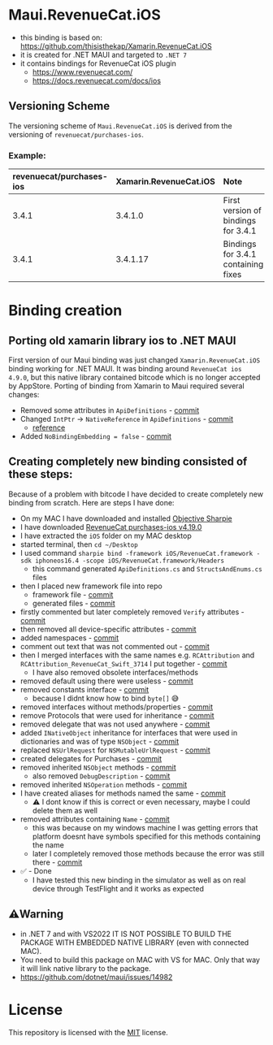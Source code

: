 # Maui.RevenueCat.iOS
- this binding is based on: https://github.com/thisisthekap/Xamarin.RevenueCat.iOS 
- it is created for .NET MAUI and targeted to `.NET 7`
- it contains bindings for RevenueCat iOS plugin
	- https://www.revenuecat.com/
	- https://docs.revenuecat.com/docs/ios

## Versioning Scheme
The versioning scheme of `Maui.RevenueCat.iOS` is derived from the versioning of `revenuecat/purchases-ios`.

### Example:
| revenuecat/purchases-ios | Xamarin.RevenueCat.iOS | Note |
|:--|:--|:--|
| 3.4.1 | 3.4.1.0 | First version of bindings for 3.4.1 |
| 3.4.1 | 3.4.1.17 | Bindings for 3.4.1 containing fixes |

# Binding creation

## Porting old xamarin library ios to .NET MAUI
First version of our Maui binding was just changed `Xamarin.RevenueCat.iOS` binding working for .NET MAUI. It was binding around `RevenueCat ios 4.9.0`, but this native library contained bitcode which is no longer accepted by AppStore.
Porting of binding from Xamarin to Maui required several changes:
- Removed some attributes in `ApiDefinitions` - [commit](https://github.com/Kebechet/Maui.RevenueCat.iOS/commit/5796f045bf6d8c591f8c5bc2afbb9535abd97bda)
- Changed `IntPtr` -> `NativeReference` in `ApiDefinitions` - [commit](https://github.com/Kebechet/Maui.RevenueCat.iOS/commit/2adb01ce19f4423588cd1b87a290067fc25c3593)
	- [reference](https://blog.ostebaronen.dk/2023/04/net6.0-migration.html#6-change-intptr-to-nativehandle-on-ios)
- Added `NoBindingEmbedding = false` - [commit](https://github.com/Kebechet/Maui.RevenueCat.iOS/commit/d88e24a8c4f36f1774c42801b482f8276d286b53)
## Creating completely new binding consisted of these steps:
Because of a problem with bitcode I have decided to create completely new binding from scratch. Here are steps I have done:
- On my MAC I have downloaded and installed [Objective Sharpie](https://learn.microsoft.com/en-us/xamarin/cross-platform/macios/binding/objective-sharpie/)
- I have downloaded [RevenueCat purchases-ios v4.19.0](https://github.com/RevenueCat/purchases-ios/releases/tag/4.19.0)
- I have extracted the `iOS` folder on my MAC desktop
- started terminal, then `cd ~/Desktop`
- I used command `sharpie bind -framework iOS/RevenueCat.framework -sdk iphoneos16.4 -scope iOS/RevenueCat.framework/Headers`
  - this command generated `ApiDefinitions.cs` and `StructsAndEnums.cs` files
- then I placed new framework file into repo
  - framework file - [commit](https://github.com/Kebechet/Maui.RevenueCat.iOS/commit/f03da2c2a98c0ae5cae5492a9f9974191aa880d8)
  - generated files - [commit](https://github.com/Kebechet/Maui.RevenueCat.iOS/commit/761d75b3fe01309a54fde1c5a1382d357e2b11d2)
- firstly commented but later completely removed `Verify` attributes - [commit](https://github.com/Kebechet/Maui.RevenueCat.iOS/commit/471e867dccf15124e81bcd9d1943f6599563629f)
- then removed all device-specific attributes - [commit](https://github.com/Kebechet/Maui.RevenueCat.iOS/commit/5aa004565614ba65d19ef3d96724e015f1584b44)
- added namespaces - [commit](https://github.com/Kebechet/Maui.RevenueCat.iOS/commit/09b545fc5f0f9bf2da8e328aa3b9757d7ed1f3c5)
- comment out text that was not commented out - [commit](https://github.com/Kebechet/Maui.RevenueCat.iOS/commit/bd79684d44e15f46cdd5225678e7bc52bfc746da)
- then I merged interfaces with the same names e.g. `RCAttribution` and `RCAttribution_RevenueCat_Swift_3714` I put together - [commit](https://github.com/Kebechet/Maui.RevenueCat.iOS/commit/43c996de81c8270b9783eadeea09ed557d6f8901)
  - I have also removed obsolete interfaces/methods 
- removed default using there were useless - [commit](https://github.com/Kebechet/Maui.RevenueCat.iOS/commit/459fc5d4bf09a4dfaaa6122c841a307f54779915)
- removed constants interface - [commit](https://github.com/Kebechet/Maui.RevenueCat.iOS/commit/f794248fa9a524e83471526b5517d9f1046b8f04)
  - because I didnt know how to bind `byte[]` 😅
- removed interfaces without methods/properties - [commit](https://github.com/Kebechet/Maui.RevenueCat.iOS/commit/221c593836f6e5dd956466cafe7603585b73b932)
- remove Protocols that were used for inheritance - [commit](https://github.com/Kebechet/Maui.RevenueCat.iOS/commit/b614289e0dbc4edefb4c6c7e024ae1586a6ebf83)
- removed delegate that was not used anywhere - [commit](https://github.com/Kebechet/Maui.RevenueCat.iOS/commit/d408d99423226391f7b37f73791bad7fc4772326)
- added `INativeObject` inheritance for interfaces that were used in dictionaries and was of type `NSObject` - [commit](https://github.com/Kebechet/Maui.RevenueCat.iOS/commit/ea45d9555946887aa814fb470af45f616c89785d)
- replaced `NSUrlRequest` for `NSMutableUrlRequest` - [commit](https://github.com/Kebechet/Maui.RevenueCat.iOS/commit/df1bb5ef23fa7176f3cc4f2b6a4778dea7baa53b)
- created delegates for Purchases - [commit](https://github.com/Kebechet/Maui.RevenueCat.iOS/commit/464d0e3028fea089bdb133bc8575381087f9d294)
- removed inherited `NSObject` methods - [commit](https://github.com/Kebechet/Maui.RevenueCat.iOS/commit/5fd366f5eb58903b1788a3781a9f6d00a470f681)
  - also removed `DebugDescription` - [commit](https://github.com/Kebechet/Maui.RevenueCat.iOS/commit/d3741f1ce23b4b46e1a0184b03baafd1ff715201)
- removed inherited `NSOperation` methods - [commit](https://github.com/Kebechet/Maui.RevenueCat.iOS/commit/1033aaca86e60519ea4b75ed3fe6d65ea3e456c4)
- I have created aliases for methods named the same - [commit](https://github.com/Kebechet/Maui.RevenueCat.iOS/commit/866a0fbbff26b942307c77dd54bd14ac81de572b)
  - ⚠️ I dont know if this is correct or even necessary, maybe I could delete them as well
- removed attributes containing `Name` - [commit](https://github.com/Kebechet/Maui.RevenueCat.iOS/commit/4aa727562d17829c742dcd6c2f51ba3c3cb836ff)
  - this was because on my windows machine I was getting errors that platform doesnt have symbols specified for this methods containing the name
  - later I completely removed those methods because the error was still there - [commit](https://github.com/Kebechet/Maui.RevenueCat.iOS/commit/3fcceeb6ff9d8207a3545f89ddf28639cb3c0f79)
- ✅ - Done 
  - I have tested this new binding in the simulator as well as on real device through TestFlight and it works as expected


## ⚠️**Warning**
- in .NET 7 and with VS2022 IT IS NOT POSSIBLE TO BUILD THE PACKAGE WITH EMBEDDED NATIVE LIBRARY (even with connected MAC).
- You need to build this package on MAC with VS for MAC. Only that way it will link native library to the package.
- https://github.com/dotnet/maui/issues/14982


# License
This repository is licensed with the [MIT](LICENSE.txt) license.
